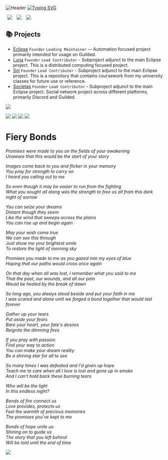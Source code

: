 ![Header](https://i.imgur.com/lMv4Nog.jpg)
[![Typing SVG](https://readme-typing-svg.herokuapp.com?font=Fira+Code&size=33&pause=1000&color=F7F7F7&center=true&vCenter=true&repeat=false&width=435&lines=The+Ocean's+Gray+Waves)](https://git.io/typing-svg)

<p>
    <img src="https://raw.githubusercontent.com/LuminisNobilite/Eclipse/main/Assets/Reisonantia/Aether%20Gazer%20-%20Hella%20(Alt).gif" hspace="5" >
    <img src="https://i.imgur.com/a2zPVa7.png" hspace="5" >
    <img src="https://raw.githubusercontent.com/LuminisNobilite/Eclipse/main/Assets/Reisonantia/Aether%20Gazer%20-%20Hella%20(Main).gif" hspace="5" >
</p>

## 📚 Projects

- [Eclipse](https://github.com/Reisonantia/Eclipse) `Founder` `Leading Maintainer` — Automation focused project primarily intended for usage on Guilded.
- [Luna](https://github.com/Reisonantia/Luna) `Founder` `Lead Contributor` - Subproject adjunct to the main Eclipse project. This is a distributed computing focused project.
- [Sol](https://github.com/Reisonantia/Sol) `Founder` `Lead Contributor` - Subproject adjunct to the main Eclipse project. This is a repository that contains coursework from my university classes for future use or reference.
- [Societas](https://beacons.ai/reisonantia) `Founder` `Lead Contributor` - Subproject adjunct to the main Eclipse project. Social network project across different platforms, primarily Discord and Guilded.

![](https://komarev.com/ghpvc/?username=Reisonantia&color=lightgrey)


![](https://github-profile-summary-cards.vercel.app/api/cards/profile-details?username=Reisonantia&theme=github_dark)
![](https://github-profile-summary-cards.vercel.app/api/cards/most-commit-language?username=Reisonantia&theme=github_dark)
![](https://github-profile-summary-cards.vercel.app/api/cards/stats?username=Reisonantia&theme=github_dark)
![](https://github-profile-summary-cards.vercel.app/api/cards/productive-time?username=Reisonantia&theme=github_dark)

# Fiery Bonds
*Promises were made to you on the fields of your awakening  
Unaware that this would be the start of your story*

*Images come back to you and flicker in your memory  
You pray for strength to carry on  
I heard you calling out to me*

*So even though it may be easier to run from the fighting  
What you sought all along was the strength to free us all from this dark night of sorrow*

*You can seize your dreams  
Distant though they seem  
Like the wind that sweeps across the plains  
You can rise up and begin again*

*May your wish come true  
We can see this through  
Just show me your brightest smile  
To restore the light of morning sky*

*Promises you made to me as you gazed into my eyes of blue  
Hoping that our paths would cross once again*

*On that day when all was lost, I remember what you said to me  
That the past, our wounds, and all our pain  
Would be healed by the break of dawn*

*So long ago, you always stood beside and put your faith in me  
I was scared and alone until we forged a bond together that would last forever*

*Gather up your tears  
Put aside your fears  
Bare your heart, your fate's desires  
Reignite the dimming fires*

*If you pray with passion  
Find your way to action  
You can make your dream reality  
Be a shining star for all to see*

*So many times I was defeated and I'd given up hope  
Teach me to care when all I love is lost and gone up in smoke  
And I can't hold back these burning tears*

*Who will be the light  
In this endless night?*

*Bonds of fire connect us  
Love provides, protects us  
Feel the warmth of precious memories  
The promises you've kept to me*

*Bonds of hope unite us  
Shining on to guide us  
The story that you left behind  
Will be told until the end of time*


![](https://i.imgur.com/b6Xj9oa.png)
